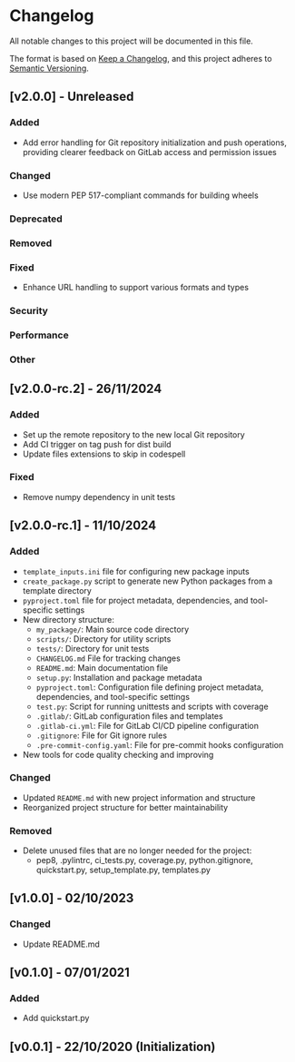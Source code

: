 # Changelog

All notable changes to this project will be documented in this file.

The format is based on [Keep a Changelog](https://keepachangelog.com/en/1.0.0/),
and this project adheres to [Semantic Versioning](https://semver.org/spec/v2.0.0.html).


## [v2.0.0] - Unreleased

### Added

- Add error handling for Git repository initialization and push operations, providing clearer feedback on GitLab access and permission issues

### Changed

- Use modern PEP 517-compliant commands for building wheels

### Deprecated

### Removed

### Fixed

- Enhance URL handling to support various formats and types

### Security

### Performance

### Other


## [v2.0.0-rc.2] - 26/11/2024

### Added

- Set up the remote repository to the new local Git repository
- Add CI trigger on tag push for dist build
- Update files extensions to skip in codespell

### Fixed

- Remove numpy dependency in unit tests


## [v2.0.0-rc.1] - 11/10/2024

### Added

- `template_inputs.ini` file for configuring new package inputs
- `create_package.py` script to generate new Python packages from a template directory
- `pyproject.toml` file for project metadata, dependencies, and tool-specific settings
- New directory structure:
    -  `my_package/`: Main source code directory
    -  `scripts/`: Directory for utility scripts
    -  `tests/`: Directory for unit tests
    -  `CHANGELOG.md` File for tracking changes
    -  `README.md`: Main documentation file
    -  `setup.py`: Installation and package metadata
    -  `pyproject.toml`: Configuration file defining project metadata, dependencies, and tool-specific settings
    -  `test.py`: Script for running unittests and scripts with coverage
    -  `.gitlab/`: GitLab configuration files and templates
    -  `.gitlab-ci.yml`: File for GitLab CI/CD pipeline configuration
    -  `.gitignore`: File for Git ignore rules
    -  `.pre-commit-config.yaml`: File for pre-commit hooks configuration
- New tools for code quality checking and improving

### Changed

- Updated `README.md` with new project information and structure
- Reorganized project structure for better maintainability

### Removed

- Delete unused files that are no longer needed for the project:
    - pep8, .pylintrc, ci_tests.py, coverage.py, python.gitignore, quickstart.py, setup_template.py, templates.py


## [v1.0.0] - 02/10/2023

### Changed

- Update README.md

## [v0.1.0] - 07/01/2021

### Added

- Add quickstart.py


## [v0.0.1] - 22/10/2020 (Initialization)
